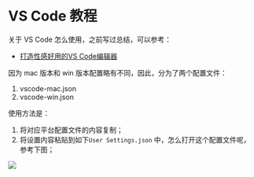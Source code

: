 # VS Code 教程

关于 VS Code 怎么使用，之前写过总结，可以参考：
- [打造性感好用的VS Code编辑器](https://michael728.github.io/2018/10/28/tools-vscode/)

因为 mac 版本和 win 版本配置略有不同，因此，分为了两个配置文件：
1. vscode-mac.json
2. vscode-win.json

使用方法是：
1. 将对应平台配置文件的内容复制；
2. 将设置内容粘贴到如下`User Settings.json` 中，怎么打开这个配置文件呢，参考下图；

![](https://ws1.sinaimg.cn/large/006tNbRwly1fy7vs4n43zj30qj09hq44.jpg) 
